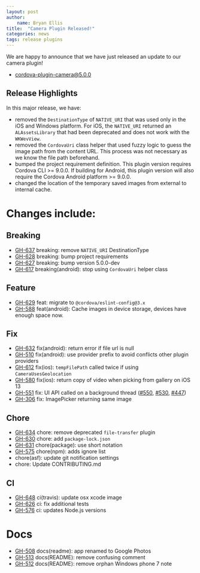 ```yaml
---
layout: post
author:
    name: Bryan Ellis
title:  "Camera Plugin Released!"
categories: news
tags: release plugins
---
```


We are happy to announce that we have just released an update to our camera plugin!

* [cordova-plugin-camera@5.0.0](https://www.npmjs.org/package/cordova-plugin-camera)

## Release Highlights

In this major release, we have:

* removed the `DestinationType` of `NATIVE_URI` that was used only in the iOS and Windows platform. For iOS, the `NATIVE_URI` returned an `ALAssetsLibrary` that had been deprecated and does not work with the `WKWevView`.
* removed the `CordovaUri` class helper that used fuzzy logic to guess the image path from the content URL. This process was not necessary as we know the file path beforehand.
* bumped the project requirement definition. This plugin version requires Cordova CLI >= 9.0.0. If building for Android, this plugin version will also require the Cordova Android platform >= 9.0.0.
* changed the location of the temporary saved images from external to internal cache.

<!--more-->
# Changes include:

## Breaking

* [GH-637](https://github.com/apache/cordova-plugin-camera/pull/637) breaking: remove `NATIVE_URI` DestinationType
* [GH-628](https://github.com/apache/cordova-plugin-camera/pull/628) breaking: bump project requirements
* [GH-627](https://github.com/apache/cordova-plugin-camera/pull/627) breaking: bump version 5.0.0-dev
* [GH-617](https://github.com/apache/cordova-plugin-camera/pull/617) breaking(android): stop using `CordovaUri` helper class

## Feature

* [GH-629](https://github.com/apache/cordova-plugin-camera/pull/629) feat: migrate to `@cordova/eslint-config@3.x`
* [GH-588](https://github.com/apache/cordova-plugin-camera/pull/588) feat(android): Cache images in device storage, devices have enough space now.

## Fix

* [GH-632](https://github.com/apache/cordova-plugin-camera/pull/632) fix(android): return error if file url is null
* [GH-510](https://github.com/apache/cordova-plugin-camera/pull/510) fix(android): use provider prefix to avoid conflicts other plugin providers
* [GH-612](https://github.com/apache/cordova-plugin-camera/pull/612) fix(ios): `tempFilePath` called twice if using `CameraUsesGeolocation`
* [GH-580](https://github.com/apache/cordova-plugin-camera/pull/580) fix(ios): return copy of video when picking from gallery on iOS 13
* [GH-551](https://github.com/apache/cordova-plugin-camera/pull/551) fix: UI API called on a background thread ([#550](https://github.com/apache/cordova-plugin-camera/pull/550), [#530](https://github.com/apache/cordova-plugin-camera/pull/530), [#447](https://github.com/apache/cordova-plugin-camera/pull/447))
* [GH-306](https://github.com/apache/cordova-plugin-camera/pull/306) fix: ImagePicker returning same image

## Chore

* [GH-634](https://github.com/apache/cordova-plugin-camera/pull/634) chore: remove deprecated `file-transfer` plugin
* [GH-630](https://github.com/apache/cordova-plugin-camera/pull/630) chore: add `package-lock.json`
* [GH-631](https://github.com/apache/cordova-plugin-camera/pull/631) chore(package): use short notation
* [GH-575](https://github.com/apache/cordova-plugin-camera/pull/575) chore(npm): adds ignore list
* chore(asf): update git notification settings
* chore: Update CONTRIBUTING.md

## CI

* [GH-648](https://github.com/apache/cordova-plugin-camera/pull/648) ci(travis): update osx xcode image
* [GH-626](https://github.com/apache/cordova-plugin-camera/pull/626) ci: fix additional tests
* [GH-576](https://github.com/apache/cordova-plugin-camera/pull/576) ci: updates Node.js versions

# Docs

* [GH-508](https://github.com/apache/cordova-plugin-camera/pull/508) docs(readme): app renamed to Google Photos
* [GH-513](https://github.com/apache/cordova-plugin-camera/pull/513) docs(README): remove confusing comment
* [GH-512](https://github.com/apache/cordova-plugin-camera/pull/512) docs(README): remove orphan Windows phone 7 note
